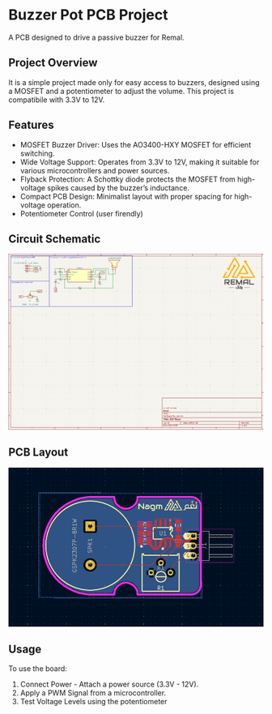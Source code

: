# Buzzer Pot PCB Project
A PCB designed to drive a passive buzzer for Remal.

## Project Overview
It is a simple project made only for easy access to buzzers, designed using a MOSFET and a potentiometer to adjust the volume. This project is compatibile with 3.3V to 12V.

## Features
- MOSFET Buzzer Driver: Uses the AO3400-HXY MOSFET for efficient switching.
- Wide Voltage Support: Operates from 3.3V to 12V, making it suitable for various microcontrollers and power sources.
- Flyback Protection: A Schottky diode protects the MOSFET from high-voltage spikes caused by the buzzer’s inductance.
- Compact PCB Design: Minimalist layout with proper spacing for high-voltage operation.
- Potentiometer Control (user firendly)

## Circuit Schematic
![Circuit Schematc](./Images/Schematic.png)

## PCB Layout
![PCB Layout](./Images/Layout.png)

## Usage
To use the board:
1. Connect Power - Attach a power source (3.3V - 12V).
2. Apply a PWM Signal from a microcontroller.
3. Test Voltage Levels using the potentiometer
